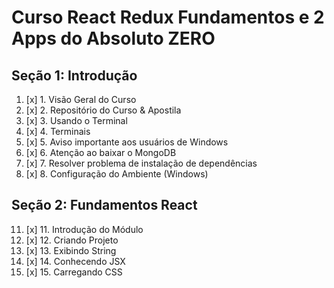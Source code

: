 # Curso React Redux Fundamentos e 2 Apps do Absoluto ZERO

## Seção 1: Introdução

1. [x] 1. Visão Geral do Curso
2. [x] 2. Repositório do Curso & Apostila
3. [x] 3. Usando o Terminal
4. [x] 4. Terminais
5. [x] 5. Aviso importante aos usuários de Windows
6. [x] 6. Atenção ao baixar o MongoDB
7. [x] 7. Resolver problema de instalação de dependências
8. [x] 8. Configuração do Ambiente (Windows)

## Seção 2: Fundamentos React

11. [x] 11. Introdução do Módulo
12. [x] 12. Criando Projeto
13. [x] 13. Exibindo String
14. [x] 14. Conhecendo JSX
15. [x] 15. Carregando CSS